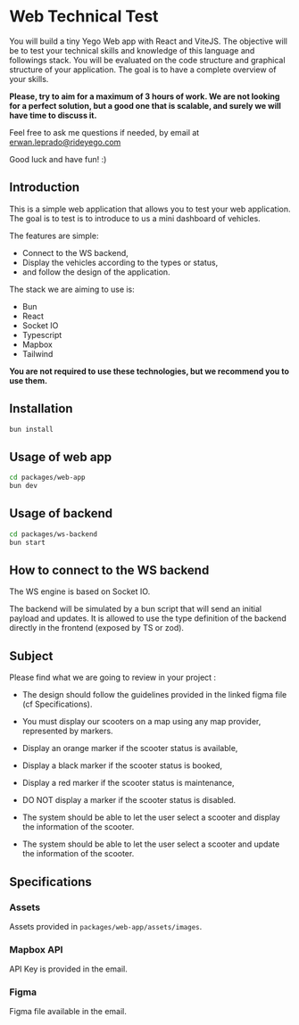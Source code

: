 # Web Technical Test

You will build a tiny Yego Web app with React and ViteJS. The objective will be to test your technical skills and knowledge of this language and followings stack. You will be evaluated on the code structure and graphical structure of your application. The goal is to have a complete overview of your skills.

**Please, try to aim for a maximum of 3 hours of work. We are not looking for a perfect solution, but a good one that is scalable, and surely we will have time to discuss it.**

Feel free to ask me questions if needed, by email at <erwan.leprado@rideyego.com>

Good luck and have fun! :)

## Introduction

This is a simple web application that allows you to test your web application.
The goal is to test is to introduce to us a mini dashboard of vehicles.

The features are simple:

- Connect to the WS backend,
- Display the vehicles according to the types or status,
- and follow the design of the application.

The stack we are aiming to use is:

- Bun
- React
- Socket IO
- Typescript
- Mapbox
- Tailwind

**You are not required to use these technologies, but we recommend you to use them.**

## Installation

```bash
bun install
```

## Usage of web app

```bash
cd packages/web-app
bun dev
```

## Usage of backend

```bash
cd packages/ws-backend
bun start
```

## How to connect to the WS backend

The WS engine is based on Socket IO.

The backend will be simulated by a bun script that will send an initial payload and updates.
It is allowed to use the type definition of the backend directly in the frontend (exposed by TS or zod).

## Subject

Please find what we are going to review in your project :

- The design should follow the guidelines provided in the linked figma file (cf Specifications).

- You must display our scooters on a map using any map provider, represented by markers.

- Display an orange marker if the scooter status is available,
- Display a black marker if the scooter status is booked,
- Display a red marker if the scooter status is maintenance,
- DO NOT display a marker if the scooter status is disabled.

- The system should be able to let the user select a scooter and display the information of the scooter.
- The system should be able to let the user select a scooter and update the information of the scooter.

## Specifications

### Assets

Assets provided in `packages/web-app/assets/images`.

### Mapbox API

API Key is provided in the email.

### Figma

Figma file available in the email.
